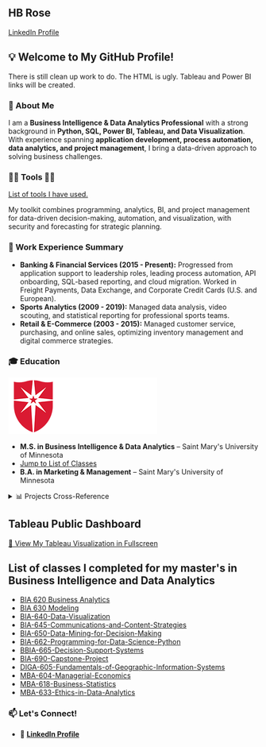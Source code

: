 ## HB Rose
[LinkedIn Profile](https://www.linkedin.com/in/hjalmaar-rose-ms-23a20851)

## 💡 Welcome to My GitHub Profile!
There is still clean up work to do. The HTML is ugly. Tableau and Power BI links will be created. 

### 👋 About Me

I am a **Business Intelligence & Data Analytics Professional** with a strong background in **Python, SQL, Power BI, Tableau, and Data Visualization**. With experience spanning **application development, process automation, data analytics, and project management**, I bring a data-driven approach to solving business challenges.

### 🔧🔧 Tools 🔧🔧
[List of tools I have used.](https://hbrose-bida.github.io/Python/Summary_of_Tools.html)

My toolkit combines programming, analytics, BI, and project management for data-driven decision-making, automation, and visualization, with security and forecasting for strategic planning.

### 🚀 Work Experience Summary

- **Banking & Financial Services (2015 - Present):** Progressed from application support to leadership roles, leading process automation, API onboarding, SQL-based reporting, and cloud migration. Worked in Freight Payments, Data Exchange, and Corporate Credit Cards (U.S. and European).
- **Sports Analytics (2009 - 2019):** Managed data analysis, video scouting, and statistical reporting for professional sports teams.
- **Retail & E-Commerce (2003 - 2015):** Managed customer service, purchasing, and online sales, optimizing inventory management and digital commerce strategies.

### 🎓  Education

![SMU Logo](https://raw.githubusercontent.com/HBRose-BIDA/Python/main/SMU-Logo_StackedHorizontalofM_FC_03_REV-WHT300.png)
- **M.S. in Business Intelligence & Data Analytics** – Saint Mary's University of Minnesota
- [Jump to List of Classes](#list-of-classes-i-completed-for-my-masters-in-business-intelligence-and-data-analytics)
- **B.A. in Marketing & Management** – Saint Mary's University of Minnesota

<details>
  <summary>📊 Projects Cross-Reference</summary>

  - [Proficiency in SQL](https://hbrose-bida.github.io/Python/SQL.html)
  - [Programming Skills](https://hbrose-bida.github.io/Python/Programming.html)
  - [Data Modeling Techniques](https://hbrose-bida.github.io/Python/Data_Modeling.html)
  - [Statistical Analysis](https://hbrose-bida.github.io/Python/Statistical_Analysis.html)
  - [Machine Learning](https://hbrose-bida.github.io/Python/Machine_Learning.html)
  - [Big Data Technologies](https://hbrose-bida.github.io/Python/Big_Data.html)
  - [Data Visualization](https://hbrose-bida.github.io/Python/Visualization.html)
  - Cloud Computing - I have done some cloud computing. Azure, Google Drive, and some work things are in the cloud.
  - [Data Warehousing](https://hbrose-bida.github.io/Python/Data_Warehousing.html)
  - [ETL (Extract, Transform, Load) Processes](https://hbrose-bida.github.io/Python/ETL.html)
  - [SAS](https://hbrose-bida.github.io/Python/SAS.html)

</details>


## Tableau Public Dashboard

[🔗 View My Tableau Visualization in Fullscreen](https://public.tableau.com/views/Concessions11-13/Story1?:embed=y&:showVizHome=no)

## List of classes I completed for my master's in Business Intelligence and Data Analytics

- [BIA 620 Business Analytics](https://hbrose-bida.github.io/Classes/BIA_620.html)
- [BIA 630 Modeling](https://hbrose-bida.github.io/Classes/BIA_630.html)
- [BIA-640-Data-Visualization](https://hbrose-bida.github.io/Classes/BIA_640.html)
- [BIA-645-Communications-and-Content-Strategies](https://hbrose-bida.github.io/Classes/BIA_645.html)
- [BIA-650-Data-Mining-for-Decision-Making](https://hbrose-bida.github.io/Classes/BIA_650.html)
- [BIA-662-Programming-for-Data-Science-Python](https://hbrose-bida.github.io/Classes/BIA_662.html)
- [BBIA-665-Decision-Support-Systems](https://hbrose-bida.github.io/Classes/BIA_665.html)
- [BIA-690-Capstone-Project](https://hbrose-bida.github.io/Classes/BIA_690.html)
- [DIGA-605-Fundamentals-of-Geographic-Information-Systems](https://hbrose-bida.github.io/Classes/DIGA_605.html)
- [MBA-604-Managerial-Economics](https://hbrose-bida.github.io/Classes/MBA_604.html)
- [MBA-618-Business-Statistics](https://hbrose-bida.github.io/Classes/MBA_618.html)
- [MBA-633-Ethics-in-Data-Analytics](https://hbrose-bida.github.io/Classes/MBA_633.html)



### 📫 Let's Connect!

- 💼 **[LinkedIn Profile](https://www.linkedin.com/in/hjalmaar-rose-ms-23a20851)**
